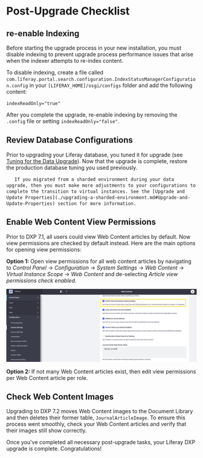 # Post-Upgrade Checklist

## re-enable Indexing

Before starting the upgrade process in your new installation, you must disable indexing to prevent upgrade process performance issues that arise when the indexer attempts to re-index content.

To disable indexing, create a file called `com.liferay.portal.search.configuration.IndexStatusManagerConfiguration.config` in your `[LIFERAY_HOME]/osgi/configs` folder and add the following content:

```properties
indexReadOnly="true"
```

After you complete the upgrade, re-enable indexing by removing the `.config` file or setting `indexReadOnly="false"`.

## Review Database Configurations

Prior to upgrading your Liferay database, you tuned it for upgrade (see [Tuning for the Data Upgrade](./tuning-for-the-data-upgrade.md)). Now that the upgrade is complete, restore the production database tuning you used previously.

```note::
   If you migrated from a sharded environment during your data upgrade, then you must make more adjustments to your configurations to complete the transition to virtual instances. See the [Upgrade and Update Properties](./upgrading-a-sharded-environment.md#Upgrade-and-Update-Properties) section for more information.
```

## Enable Web Content View Permissions

Prior to DXP 7.1, all users could view Web Content articles by default. Now view permissions are checked by default instead. Here are the main options for opening view permissions:

**Option 1:** Open view permissions for all web content articles by navigating to _Control Panel_ → _Configuration_ → _System Settings_ → _Web Content_ → _Virtual Instance Scope_ → _Web Content_ and de-selecting _Article view permissions check enabled_.

![Disable the permissions check for viewing web content by scrolling down in the Web Content menu in the System Settings.](./post-upgrade-tasks/images/02.png)

**Option 2:** If not many Web Content articles exist, then edit view permissions per Web Content article per role.

## Check Web Content Images

Upgrading to DXP 7.2 moves Web Content images to the Document Library and then deletes their former table, `JournalArticleImage`. To ensure this process went smoothly, check your Web Content articles and verify that their images still show correctly.

Once you've completed all necessary post-upgrade tasks, your Liferay DXP upgrade is complete. Congratulations!
